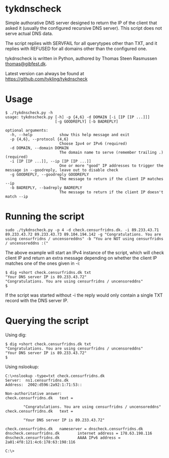 tykdnscheck
=============
Simple authorative DNS server designed to return the IP of the client that asked it (usually the configured recursive DNS server). This script does not serve actual DNS data.

The script replies with SERVFAIL for all querytypes other than TXT, and it replies with REFUSED for all domains other than the configured one.

tykdnscheck is written in Python, authored by Thomas Steen Rasmussen <thomas@gibfest.dk>. 

Latest version can always be found at https://github.com/tykling/tykdnscheck


Usage
=======
    $ ./tykdnscheck.py -h
    usage: tykdnscheck.py [-h] -p {4,6} -d DOMAIN [-i [IP [IP ...]]]
                          [-g GOODREPLY] [-b BADREPLY]
    
    optional arguments:
      -h, --help            show this help message and exit
      -p {4,6}, --protocol {4,6}
                            Choose Ipv4 or IPv6 (required)
      -d DOMAIN, --domain DOMAIN
                            The domain name to serve (remember trailing .) (required)
      -i [IP [IP ...]], --ip [IP [IP ...]]
                            One or more "good" IP addresses to trigger the message in --goodreply, leave out to disable check
      -g GOODREPLY, --goodreply GOODREPLY
                            The message to return if the client IP matches --ip
      -b BADREPLY, --badreply BADREPLY
                            The message to return if the client IP doesn't match --ip


Running the script
===================
    sudo ./tykdnscheck.py -p 4 -d check.censurfridns.dk. -i 89.233.43.71 89.233.43.72 89.233.43.73 89.104.194.142 -g "Congratulations. You are using censurfridns / uncensoreddns" -b "You are NOT using censurfridns / uncensoreddns :("
The above example will start an IPv4 instance of the script, which will check client IP and return an extra message depending on whether the client IP matches one of the ones given in -i:

    $ dig +short check.censurfridns.dk txt
    "Your DNS server IP is 89.233.43.72"
    "Congratulations. You are using censurfridns / uncensoreddns"
    $

If the script was started without -i the reply would only contain a single TXT record with the DNS server IP.


Querying the script
=====================
Using dig:

    $ dig +short check.censurfridns.dk txt
    "Congratulations. You are using censurfridns / uncensoreddns"
    "Your DNS server IP is 89.233.43.72"
    $

Using nslookup:

    C:\>nslookup -type=txt check.censurfridns.dk
    Server:  ns1.censurfridns.dk
    Address:  2002:d596:2a92:1:71:53::
    
    Non-authoritative answer:
    check.censurfridns.dk   text =
    
            "Congratulations. You are using censurfridns / uncensoreddns"
    check.censurfridns.dk   text =
    
            "Your DNS server IP is 89.233.43.72"
    
    check.censurfridns.dk   nameserver = dnscheck.censurfridns.dk
    dnscheck.censurfridns.dk        internet address = 178.63.198.116
    dnscheck.censurfridns.dk        AAAA IPv6 address = 2a01:4f8:121:4c6:178:63:198:116

    C:\>
